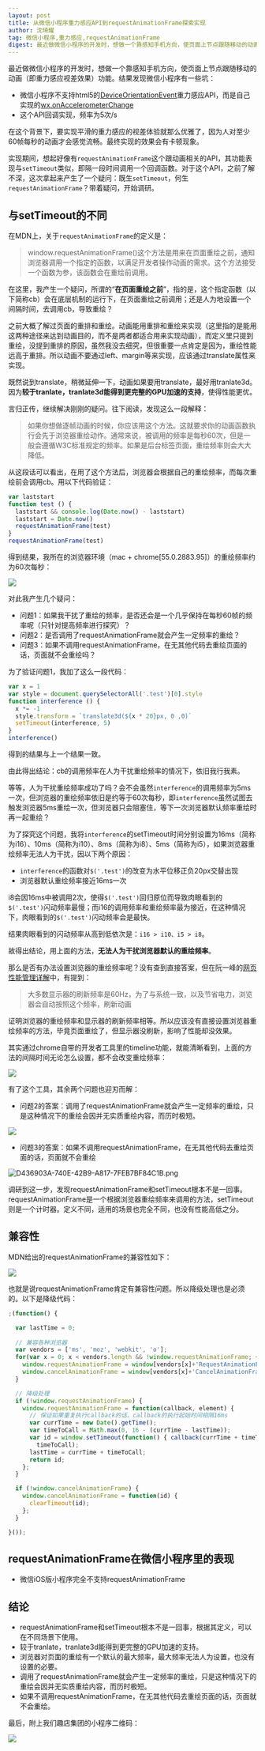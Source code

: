 ```yaml
---
layout: post
title: 从微信小程序重力感应API到requestAnimationFrame探索实现
author: 沈琦耀
tag: 微信小程序,重力感应,requestAnimationFrame
digest: 最近做微信小程序的开发时，想做一个靠感知手机方向，使页面上节点跟随移动的动画（即重力感应视差效果）功能。结果发现微信小程序有一些坑，本文主要通过这些坑展开，聊聊相关的一些技术知识。
---
```


最近做微信小程序的开发时，想做一个靠感知手机方向，使页面上节点跟随移动的动画（即重力感应视差效果）功能。结果发现微信小程序有一些坑：
- 微信小程序不支持html5的[DeviceOrientationEvent](https://developer.mozilla.org/zh-CN/docs/Web/API/Detecting_device_orientation)重力感应API，而是自己实现的[wx.onAccelerometerChange](https://mp.weixin.qq.com/debug/wxadoc/dev/api/accelerometer.html?t=2017112#wxonaccelerometerchangecallback)
- 这个API回调实现，频率为5次/s 

在这个背景下，要实现平滑的重力感应的视差体验就那么优雅了，因为人对至少60帧每秒的动画才会感觉流畅。最终实现的效果会有卡顿现象。

实现期间，想起好像有`requestAnimationFrame`这个跟动画相关的API，其功能表现与`setTimeout`类似，即隔一段时间调用一个回调函数。对于这个API，之前了解不深，这次拿起来产生了一个疑问：既生`setTimeout`，何生`requestAnimationFrame`？带着疑问，开始调研。

## 与setTimeout的不同
在MDN上，关于`requestAnimationFrame`的定义是：
> window.requestAnimationFrame()这个方法是用来在页面重绘之前，通知浏览器调用一个指定的函数，以满足开发者操作动画的需求。这个方法接受一个函数为参，该函数会在重绘前调用。

在这里，我产生一个疑问，所谓的“**在页面重绘之前**”，指的是，这个指定函数（以下简称cb）会在底层机制的运行下，在页面重绘之前调用；还是人为地设置一个间隔时间，去调用cb，导致重绘？

之前大概了解过页面的重排和重绘。动画能用重排和重绘来实现（这里指的是能用这两种途径来达到动画目的，而不是两者都适合用来实现动画），而定义里只提到重绘，没提到重排的原因，虽然我没去细究，但很重要一点肯定是因为，重绘性能远高于重排。所以动画不要通过left、margin等来实现，应该通过translate属性来实现。

既然说到translate，稍微延伸一下，动画如果要用translate，最好用tranlate3d。因为**较于tranlate，tranlate3d能得到更完整的GPU加速的支持**，使得性能更优。

言归正传，继续解决刚刚的疑问。往下阅读，发现这么一段解释：
> 如果你想做逐帧动画的时候，你应该用这个方法。这就要求你的动画函数执行会先于浏览器重绘动作。通常来说，被调用的频率是每秒60次，但是一般会遵循W3C标准规定的频率。如果是后台标签页面，重绘频率则会大大降低。

从这段话可以看出，在用了这个方法后，浏览器会根据自己的重绘频率，而每次重绘前会调用cb。用以下代码验证：

```javascript
var laststart
function test () {
  laststart && console.log(Date.now() - laststart)
  laststart = Date.now()
  requestAnimationFrame(test)
}
requestAnimationFrame(test)
```

得到结果，我所在的浏览器环境（mac + chrome[55.0.2883.95]）的重绘频率约为60次每秒：

![](http://img002.qufenqi.com/products/18/21/18211bd4ca1925b87e680390b65cfe76.png@250h)

对此我产生几个疑问：
- 问题1：如果我干扰了重绘的频率，是否还会是一个几乎保持在每秒60帧的频率呢（只针对提高频率进行探究）？
- 问题2：是否调用了requestAnimationFrame就会产生一定频率的重绘？
- 问题3：如果不调用requestAnimationFrame，在无其他代码去重绘页面的话，页面就不会重绘吗？

为了验证问题1，我加了这么一段代码：

```javascript
var x = 1
var style = document.querySelectorAll('.test')[0].style
function interference () {
  x *= -1
  style.transform = `translate3d(${x * 20}px, 0 ,0)`
  setTimeout(interference, 5)
}
interference()
```

得到的结果与上一个结果一致。

由此得出结论：cb的调用频率在人为干扰重绘频率的情况下，依旧我行我素。

等等，人为干扰重绘频率成功了吗？会不会虽然`interference`的调用频率为5ms一次，但浏览器的重绘频率依旧是约等于60次每秒，即`interference`虽然试图去触发浏览器5ms重绘一次，但浏览器只会阻塞住，等下一次浏览器默认频率重绘时再一起重绘？

为了探究这个问题，我将`interference`的setTimeout时间分别设置为16ms（简称为i16）、10ms（简称为i10）、8ms（简称为i8）、5ms（简称为i5），如果浏览器重绘频率无法人为干扰，因以下两个原因：
- `interference`的函数对`$('.test')`的改变为水平位移正负20px交替出现
- 浏览器默认重绘频率接近16ms一次

i8会因16ms中被调用2次，使得`$('.test')`回归原位而导致肉眼看到的`$('.test')`闪动频率最慢；而i16的调用频率和重绘频率最为接近，在这种情况下，肉眼看到的`$('.test')`闪动频率会是最快。

结果肉眼看到的闪动频率从高到低依次是：`i16 > i10、i5 > i8`。

故得出结论，用上面的方法，**无法人为干扰浏览器默认的重绘频率**。

那么是否有办法设置浏览器的重绘频率呢？没有查到直接答案，但在阮一峰的<a href="http://www.ruanyifeng.com/blog/2015/09/web-page-performance-in-depth.html">网页性能管理详解</a>中，有提到：
> 大多数显示器的刷新频率是60Hz，为了与系统一致，以及节省电力，浏览器会自动按照这个频率，刷新动画

证明浏览器的重绘频率和显示器的刷新频率相等。所以应该没有直接设置浏览器重绘频率的方法，毕竟页面重绘了，但显示器没刷新，影响了性能却没效果。

其实通过chrome自带的开发者工具里的timeline功能，就能清晰看到，上面的方法的间隔时间无论怎么设置，都不会改变重绘频率：

![](http://img002.qufenqi.com/products/fe/a9/fea9ade41a468176c806520299ee8973.png@450w)

有了这个工具，其余两个问题也迎刃而解：
- 问题2的答案：调用了requestAnimationFrame就会产生一定频率的重绘，只是这种情况下的重绘会因并无实质重绘内容，而历时极短。

![](http://img002.qufenqi.com/products/d9/43/d94342754a05580ff4bd955bd375e835.png@350w)

- 问题3的答案：如果不调用requestAnimationFrame，在无其他代码去重绘页面的话，页面就不会重绘

![D436903A-740E-42B9-A817-7FEB7BF84C1B.png](http://img002.qufenqi.com/products/b2/4f/b24f2a33e30f870bce34827989e15026.png@400w)

调研到这一步，发现requestAnimationFrame和setTimeout根本不是一回事。requestAnimationFrame是一个根据浏览器重绘频率来调用的方法，setTimeout则是一个计时器。定义不同，适用的场景也完全不同，也没有性能高低之分。

## 兼容性
MDN给出的requestAnimationFrame的兼容性如下：

![](http://img002.qufenqi.com/products/ce/90/ce9084c0ccd9adee452dbda3955ebcab.png@400w)

也就是说requestAnimationFrame肯定有兼容性问题。所以降级处理也是必须的。以下是降级代码：

```javascript
;(function() {

  var lastTime = 0;
  
  // 兼容各种浏览器
  var vendors = ['ms', 'moz', 'webkit', 'o'];
  for(var x = 0; x < vendors.length && !window.requestAnimationFrame; ++x) {
    window.requestAnimationFrame = window[vendors[x]+'RequestAnimationFrame'];
    window.cancelAnimationFrame = window[vendors[x]+'CancelAnimationFrame'] || window[vendors[x]+'CancelRequestAnimationFrame'];
  }

  // 降级处理
  if (!window.requestAnimationFrame) {
    window.requestAnimationFrame = function(callback, element) {
      // 保证如果重复执行callback的话，callback的执行起始时间相隔16ms
      var currTime = new Date().getTime();
      var timeToCall = Math.max(0, 16 - (currTime - lastTime));
      var id = window.setTimeout(function() { callback(currTime + timeToCall); },
        timeToCall);
      lastTime = currTime + timeToCall;
      return id;
    };
  }

  if (!window.cancelAnimationFrame) {
    window.cancelAnimationFrame = function(id) {
      clearTimeout(id);
    };
  }

}());
```

## requestAnimationFrame在微信小程序里的表现
- 微信iOS版小程序完全不支持requestAnimationFrame

## 结论
- requestAnimationFrame和setTimeout根本不是一回事，根据其定义，可以在不同场景下使用。
- 较于tranlate，tranlate3d能得到更完整的GPU加速的支持。
- 浏览器对页面的重绘有一个默认的最大频率，最大频率无法人为设置，也没有设置的必要。
- 调用了requestAnimationFrame就会产生一定频率的重绘，只是这种情况下的重绘会因并无实质重绘内容，而历时极短。
- 如果不调用requestAnimationFrame，在无其他代码去重绘页面的话，页面就不会重绘。


最后，附上我们趣店集团的小程序二维码：

![](http://img002.qufenqi.com/products/d2/c8/d2c8cd6b2bef586d726bcd7fa106416b.jpg@200w)